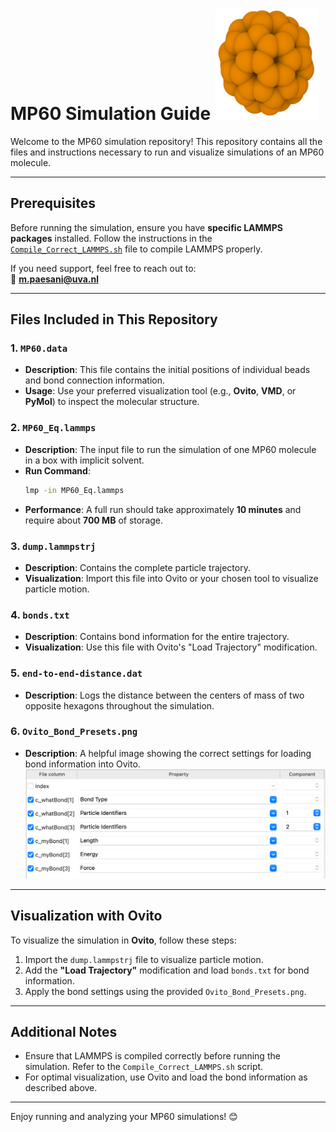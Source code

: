 
# MP60 Simulation Guide ![MP60](./MP60.png)

Welcome to the MP60 simulation repository! This repository contains all the files and instructions necessary to run and visualize simulations of an MP60 molecule.

---

## Prerequisites

Before running the simulation, ensure you have **specific LAMMPS packages** installed. Follow the instructions in the [`Compile_Correct_LAMMPS.sh`](./Compile_Correct_LAMMPS.sh) file to compile LAMMPS properly. 

If you need support, feel free to reach out to:  
📧 **m.paesani@uva.nl**

---

## Files Included in This Repository

### 1. `MP60.data`
- **Description**: This file contains the initial positions of individual beads and bond connection information.  
- **Usage**: Use your preferred visualization tool (e.g., **Ovito**, **VMD**, or **PyMol**) to inspect the molecular structure.

### 2. `MP60_Eq.lammps`
- **Description**: The input file to run the simulation of one MP60 molecule in a box with implicit solvent.  
- **Run Command**:
  ```bash
  lmp -in MP60_Eq.lammps
  ```
- **Performance**: A full run should take approximately **10 minutes** and require about **700 MB** of storage.

### 3. `dump.lammpstrj`
- **Description**: Contains the complete particle trajectory.  
- **Visualization**: Import this file into Ovito or your chosen tool to visualize particle motion.

### 4. `bonds.txt`
- **Description**: Contains bond information for the entire trajectory.  
- **Visualization**: Use this file with Ovito's "Load Trajectory" modification.

### 5. `end-to-end-distance.dat`
- **Description**: Logs the distance between the centers of mass of two opposite hexagons throughout the simulation.

### 6. `Ovito_Bond_Presets.png`
- **Description**: A helpful image showing the correct settings for loading bond information into Ovito.  
  ![Ovito Bond Presets](./Ovito_Bond_Presets.png)

---

## Visualization with Ovito

To visualize the simulation in **Ovito**, follow these steps:

1. Import the `dump.lammpstrj` file to visualize particle motion.
2. Add the **"Load Trajectory"** modification and load `bonds.txt` for bond information.
3. Apply the bond settings using the provided `Ovito_Bond_Presets.png`.

---

## Additional Notes
- Ensure that LAMMPS is compiled correctly before running the simulation. Refer to the `Compile_Correct_LAMMPS.sh` script.
- For optimal visualization, use Ovito and load the bond information as described above.

---

Enjoy running and analyzing your MP60 simulations! 😊
